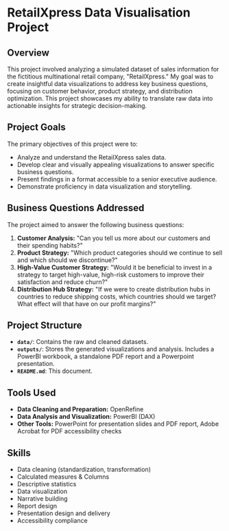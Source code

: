 # RetailXpress Data Visualisation Project

## Overview

This project involved analyzing a simulated dataset of sales information for the fictitious multinational retail company, "RetailXpress." My goal was to create insightful data visualizations to address key business questions, focusing on customer behavior, product strategy, and distribution optimization. This project showcases my ability to translate raw data into actionable insights for strategic decision-making.

## Project Goals

The primary objectives of this project were to:

* Analyze and understand the RetailXpress sales data.
* Develop clear and visually appealing visualizations to answer specific business questions.
* Present findings in a format accessible to a senior executive audience.
* Demonstrate proficiency in data visualization and storytelling.

## Business Questions Addressed

The project aimed to answer the following business questions:

1.  **Customer Analysis:** "Can you tell us more about our customers and their spending habits?"
2.  **Product Strategy:** "Which product categories should we continue to sell and which should we discontinue?"
3.  **High-Value Customer Strategy:** "Would it be beneficial to invest in a strategy to target high-value, high-risk customers to improve their satisfaction and reduce churn?"
4.  **Distribution Hub Strategy:** "If we were to create distribution hubs in countries to reduce shipping costs, which countries should we target? What effect will that have on our profit margins?"

## Project Structure

* **`data/`**: Contains the raw and cleaned datasets.
* **`outputs/`**: Stores the generated visualizations and analysis. Includes a PowerBI workbook, a standalone PDF report and a Powerpoint presentation.
* **`README.md`**: This document.

## Tools Used

* **Data Cleaning and Preparation:** OpenRefine
* **Data Analysis and Visualization:** PowerBI (DAX)
* **Other Tools:** PowerPoint for presentation slides and PDF report, Adobe Acrobat for PDF accessibility checks 

## Skills 

* Data cleaning (standardization, transformation)
* Calculated measures & Columns
* Descriptive statistics
* Data visualization
* Narrative building
* Report design
* Presentation design and delivery
* Accessibility compliance
